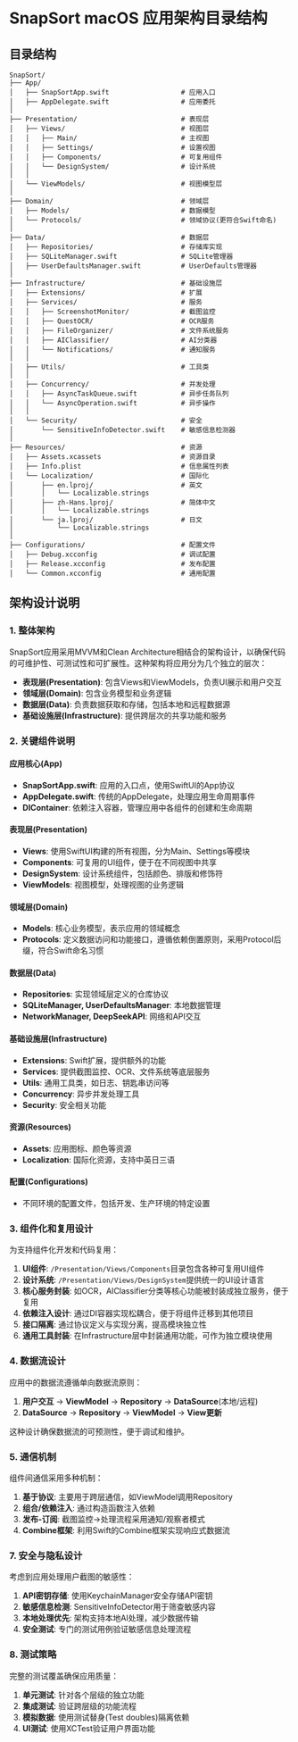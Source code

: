# SnapSort macOS 应用架构目录结构

## 目录结构

```
SnapSort/
├── App/
│   ├── SnapSortApp.swift                  # 应用入口
│   ├── AppDelegate.swift                  # 应用委托
│
├── Presentation/                          # 表现层
│   ├── Views/                             # 视图层
│   │   ├── Main/                          # 主视图
│   │   ├── Settings/                      # 设置视图
│   │   ├── Components/                    # 可复用组件
│   │   └── DesignSystem/                  # 设计系统
│   │
│   └── ViewModels/                        # 视图模型层
│
├── Domain/                                # 领域层
│   ├── Models/                            # 数据模型
│   └── Protocols/                         # 领域协议(更符合Swift命名)
│
├── Data/                                  # 数据层
│   ├── Repositories/                      # 存储库实现
│   ├── SQLiteManager.swift                # SQLite管理器
│   ├── UserDefaultsManager.swift          # UserDefaults管理器
│
├── Infrastructure/                        # 基础设施层
│   ├── Extensions/                        # 扩展
│   ├── Services/                          # 服务
│   │   ├── ScreenshotMonitor/             # 截图监控
│   │   ├── QuestOCR/                      # OCR服务
│   │   ├── FileOrganizer/                 # 文件系统服务
│   │   ├── AIClassifier/                  # AI分类器
│   │   └── Notifications/                 # 通知服务
│   │
│   ├── Utils/                             # 工具类
│   │
│   ├── Concurrency/                       # 并发处理
│   │   ├── AsyncTaskQueue.swift           # 异步任务队列
│   │   └── AsyncOperation.swift           # 异步操作
│   │
│   └── Security/                          # 安全
│       └── SensitiveInfoDetector.swift    # 敏感信息检测器
│
├── Resources/                             # 资源
│   ├── Assets.xcassets                    # 资源目录
│   ├── Info.plist                         # 信息属性列表
│   └── Localization/                      # 国际化
│       ├── en.lproj/                      # 英文
│       │   └── Localizable.strings
│       ├── zh-Hans.lproj/                 # 简体中文
│       │   └── Localizable.strings
│       └── ja.lproj/                      # 日文
│           └── Localizable.strings
│
├── Configurations/                        # 配置文件
│   ├── Debug.xcconfig                     # 调试配置
│   ├── Release.xcconfig                   # 发布配置
│   └── Common.xcconfig                    # 通用配置
```

## 架构设计说明

### 1. 整体架构

SnapSort应用采用MVVM和Clean Architecture相结合的架构设计，以确保代码的可维护性、可测试性和可扩展性。这种架构将应用分为几个独立的层次：

- **表现层(Presentation)**: 包含Views和ViewModels，负责UI展示和用户交互
- **领域层(Domain)**: 包含业务模型和业务逻辑
- **数据层(Data)**: 负责数据获取和存储，包括本地和远程数据源
- **基础设施层(Infrastructure)**: 提供跨层次的共享功能和服务

### 2. 关键组件说明

#### 应用核心(App)

- **SnapSortApp.swift**: 应用的入口点，使用SwiftUI的App协议
- **AppDelegate.swift**: 传统的AppDelegate，处理应用生命周期事件
- **DIContainer**: 依赖注入容器，管理应用中各组件的创建和生命周期

#### 表现层(Presentation)

- **Views**: 使用SwiftUI构建的所有视图，分为Main、Settings等模块
- **Components**: 可复用的UI组件，便于在不同视图中共享
- **DesignSystem**: 设计系统组件，包括颜色、排版和修饰符
- **ViewModels**: 视图模型，处理视图的业务逻辑

#### 领域层(Domain)

- **Models**: 核心业务模型，表示应用的领域概念
- **Protocols**: 定义数据访问和功能接口，遵循依赖倒置原则，采用Protocol后缀，符合Swift命名习惯

#### 数据层(Data)

- **Repositories**: 实现领域层定义的仓库协议
- **SQLiteManager, UserDefaultsManager**: 本地数据管理
- **NetworkManager, DeepSeekAPI**: 网络和API交互

#### 基础设施层(Infrastructure)

- **Extensions**: Swift扩展，提供额外的功能
- **Services**: 提供截图监控、OCR、文件系统等底层服务
- **Utils**: 通用工具类，如日志、钥匙串访问等
- **Concurrency**: 异步并发处理工具
- **Security**: 安全相关功能

#### 资源(Resources)

- **Assets**: 应用图标、颜色等资源
- **Localization**: 国际化资源，支持中英日三语

#### 配置(Configurations)

- 不同环境的配置文件，包括开发、生产环境的特定设置

### 3. 组件化和复用设计

为支持组件化开发和代码复用：

1. **UI组件**: `/Presentation/Views/Components`目录包含各种可复用UI组件
2. **设计系统**: `/Presentation/Views/DesignSystem`提供统一的UI设计语言
3. **核心服务封装**: 如OCR，AIClassifier分类等核心功能被封装成独立服务，便于复用
4. **依赖注入设计**: 通过DI容器实现松耦合，便于将组件迁移到其他项目
5. **接口隔离**: 通过协议定义与实现分离，提高模块独立性
6. **通用工具封装**: 在Infrastructure层中封装通用功能，可作为独立模块使用

### 4. 数据流设计

应用中的数据流遵循单向数据流原则：

1. **用户交互** → **ViewModel** → **Repository** → **DataSource**(本地/远程)
2. **DataSource** → **Repository** → **ViewModel** → **View更新**

这种设计确保数据流的可预测性，便于调试和维护。

### 5. 通信机制

组件间通信采用多种机制：

1. **基于协议**: 主要用于跨层通信，如ViewModel调用Repository
2. **组合/依赖注入**: 通过构造函数注入依赖
3. **发布-订阅**: 截图监控→处理流程采用通知/观察者模式
4. **Combine框架**: 利用Swift的Combine框架实现响应式数据流

### 7. 安全与隐私设计

考虑到应用处理用户截图的敏感性：

1. **API密钥存储**: 使用KeychainManager安全存储API密钥
2. **敏感信息检测**: SensitiveInfoDetector用于筛查敏感内容
3. **本地处理优先**: 架构支持本地AI处理，减少数据传输
4. **安全测试**: 专门的测试用例验证敏感信息处理流程

### 8. 测试策略

完整的测试覆盖确保应用质量：

1. **单元测试**: 针对各个层级的独立功能
2. **集成测试**: 验证跨层级的功能流程
3. **模拟数据**: 使用测试替身(Test doubles)隔离依赖
4. **UI测试**: 使用XCTest验证用户界面功能

```
